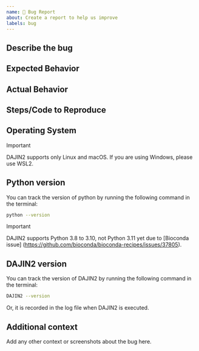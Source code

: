 ```yaml
---
name: 🐛 Bug Report
about: Create a report to help us improve
labels: bug
---
```


## Describe the bug

## Expected Behavior

## Actual Behavior

## Steps/Code to Reproduce

## Operating System

> [!IMPORTANT]
> DAJIN2 supports only Linux and macOS. If you are using Windows, please use WSL2.

## Python version

You can track the version of python by running the following command in the terminal:

```bash
python --version
```

> [!IMPORTANT]
> DAJIN2 supports Python 3.8 to 3.10, not Python 3.11 yet due to [Bioconda issue] (https://github.com/bioconda/bioconda-recipes/issues/37805).

## DAJIN2 version

You can track the version of DAJIN2 by running the following command in the terminal:

```bash
DAJIN2 --version
```

Or, it is recorded in the log file when DAJIN2 is executed.


## Additional context

Add any other context or screenshots about the bug here.

